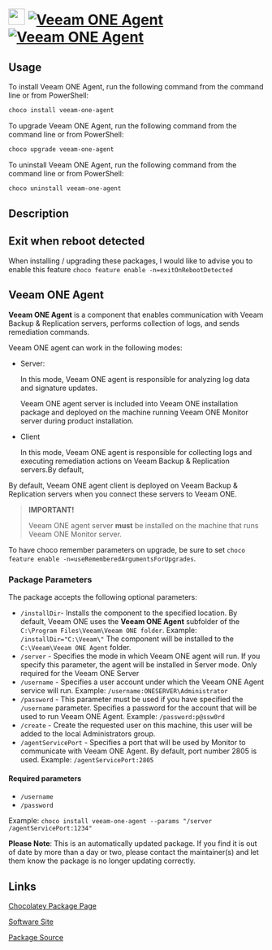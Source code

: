 ﻿# <img src="https://cdn.jsdelivr.net/gh/mkevenaar/chocolatey-packages@0a1dc3da07e8ad824bdb1ea2fadb450b256ad551/icons/veeam-one-agent.png" width="32" height="32"/> [![Veeam ONE Agent](https://img.shields.io/chocolatey/v/veeam-one-agent.svg?label=Veeam+ONE+Agent)](https://community.chocolatey.org/packages/veeam-one-agent) [![Veeam ONE Agent](https://img.shields.io/chocolatey/dt/veeam-one-agent.svg)](https://community.chocolatey.org/packages/veeam-one-agent)

## Usage

To install Veeam ONE Agent, run the following command from the command line or from PowerShell:

```powershell
choco install veeam-one-agent
```

To upgrade Veeam ONE Agent, run the following command from the command line or from PowerShell:

```powershell
choco upgrade veeam-one-agent
```

To uninstall Veeam ONE Agent, run the following command from the command line or from PowerShell:

```powershell
choco uninstall veeam-one-agent
```

## Description

## Exit when reboot detected

When installing / upgrading these packages, I would like to advise you to enable this feature `choco feature enable -n=exitOnRebootDetected`

## Veeam ONE Agent

**Veeam ONE Agent** is a component that enables communication with Veeam Backup & Replication servers, performs collection of logs, and sends remediation commands.

Veeam ONE agent can work in the following modes:

* Server:

  In this mode, Veeam ONE agent is responsible for analyzing log data and signature updates.

  Veeam ONE agent server is included into Veeam ONE installation package and deployed on the machine running Veeam ONE Monitor server during product installation.

* Client

  In this mode, Veeam ONE agent is responsible for collecting logs and executing remediation actions on Veeam Backup & Replication servers.By default,

By default, Veeam ONE agent client is deployed on Veeam Backup & Replication servers when you connect these servers to Veeam ONE.

> **IMPORTANT!**
>
> Veeam ONE agent server **must** be installed on the machine that runs Veeam ONE Monitor server.

To have choco remember parameters on upgrade, be sure to set `choco feature enable -n=useRememberedArgumentsForUpgrades`.

### Package Parameters

The package accepts the following optional parameters:

* `/installDir`- Installs the component to the specified location. By default, Veeam ONE uses the **Veeam ONE Agent** subfolder of the `C:\Program Files\Veeam\Veeam ONE folder`. Example: `/installDir="C:\Veeam\"` The component will be installed to the `C:\Veeam\Veeam ONE Agent` folder.
* `/server` - Specifies the mode in which Veeam ONE agent will run. If you specify this parameter, the agent will be installed in Server mode. Only required for the Veeam ONE Server
* `/username` - Specifies a user account under which the Veeam ONE Agent service will run. Example: `/username:ONESERVER\Administrator`
* `/password` - This parameter must be used if you have specified the `/username` parameter. Specifies a password for the account that will be used to run Veeam ONE Agent. Example: `/password:p@ssw0rd`
* `/create` - Create the requested user on this machine, this user will be added to the local Administrators group.
* `/agentServicePort` - Specifies a port that will be used by Monitor to communicate with Veeam ONE Agent. By default, port number 2805 is used. Example: `/agentServicePort:2805`

#### Required parameters

* `/username`
* `/password`

Example: `choco install veeam-one-agent --params "/server /agentServicePort:1234"`

**Please Note**: This is an automatically updated package. If you find it is
out of date by more than a day or two, please contact the maintainer(s) and
let them know the package is no longer updating correctly.


## Links

[Chocolatey Package Page](https://community.chocolatey.org/packages/veeam-one-agent)

[Software Site](http://www.veeam.com/)

[Package Source](https://github.com/mkevenaar/chocolatey-packages/tree/master/automatic/veeam-one-agent)

